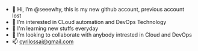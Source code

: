 - 👋 Hi, I’m @seeewhy, this is my new github account, previous account lost
- 👀 I’m interested in CLoud automation and DevOps Technology
- 🌱 I'm learning new stuffs everyday
- 💞️ I’m looking to collaborate with anybody intrested in Cloud and DevOps
- 📫 cyrilossai@gmail.com

<!---
seeewhy/seeewhy is a ✨ special ✨ repository because its `README.md` (this file) appears on your GitHub profile.
You can click the Preview link to take a look at your changes.
--->
